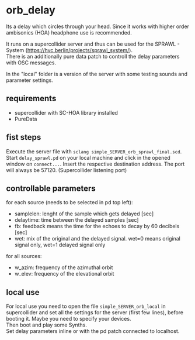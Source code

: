 # orb_delay

Its a delay which circles through your head.
Since it works with higher order ambisonics (HOA) headphone use is recommended.

It runs on a supercollider server and thus can be used for the SPRAWL - System (https://hvc.berlin/projects/sprawl_system/).   
There is an additionally pure data patch to controll the delay parameters with OSC messages. 

In the "local" folder is a version of the server with some testing sounds and parameter settings.

## requirements

- supercollider with SC-HOA library installed
- PureData

## fist steps

Execute the server file with `sclang simple_SERVER_orb_sprawl_final.scd`.   
Start `delay_sprawl.pd` on your local machine and click in the opened window on `connect...`. Insert the respective destination address.
The port will always be 57120. (Supercollider listening port)


## controllable parameters

for each source (needs to be selected in pd top left):
- samplelen: lenght of the sample which gets delayed [sec]
- delaytime: time between the delayed samples [sec]
- fb: feedback means the time for the echoes to decay by 60 decibels [sec]
- wet: mix of the original and the delayed signal. wet=0 means original signal only, wet=1 delayed signal only

for all sources:
- w_azim: frequency of the azimuthal orbit
- w_elev: frequency of the elevational orbit
## local use

For local use you need to open the file `simple_SERVER_orb_local` in supercollider and set all the settings for the server (first few lines), before booting it.
Maybe you need to specify your devices.   
Then boot and play some Synths.   
Set delay parameters inline or with the pd patch connected to localhost.

